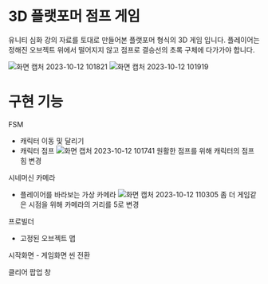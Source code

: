 # 3D 플랫포머 점프 게임

유니티 심화 강의 자료를 토대로 만들어본 플랫포머 형식의 3D 게임 입니다. 플레이어는 정해진 오브젝트 위에서 떨어지지 않고 점프로 결승선의 초록 구체에 다가가야 합니다.

![화면 캡처 2023-10-12 101821](https://github.com/dlghdwns97/RPG_FSM/assets/73785455/825159bf-1f06-45ef-9885-eabdf72e70cc)
![화면 캡처 2023-10-12 101919](https://github.com/dlghdwns97/RPG_FSM/assets/73785455/1ec9f1ea-f430-46d8-a279-95511d03e952)


# 구현 기능

FSM
- 캐릭터 이동 및 달리기
- 캐릭터 점프
![화면 캡처 2023-10-12 101741](https://github.com/dlghdwns97/RPG_FSM/assets/73785455/05963ee6-83b7-41a1-90cc-7f805307ed67)
원활한 점프를 위해 캐릭터의 점프 힘 변경

시네머신 카메라
- 플레이어를 바라보는 가상 카메라
![화면 캡처 2023-10-12 110305](https://github.com/dlghdwns97/RPG_FSM/assets/73785455/6e8f56ab-26fa-4a25-ad09-65a4771d665d)
좀 더 게임같은 시점을 위해 카메라의 거리를 5로 변경

프로빌더
- 고정된 오브젝트 맵

시작화면 - 게임화면 씬 전환

클리어 팝업 창
